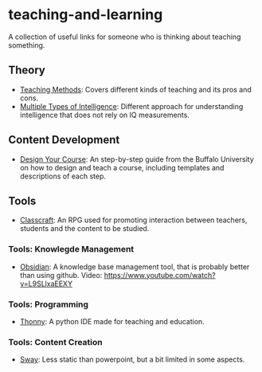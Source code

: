 # teaching-and-learning
A collection of useful links for someone who is thinking about teaching something.

## Theory
- [Teaching Methods](https://teach.com/what/teachers-know/teaching-methods/): Covers different kinds of teaching and its pros and cons.
- [Multiple Types of Intelligence](https://www.institute4learning.com/resources/articles/multiple-intelligences/): Different approach for understanding intelligence that does not rely on IQ measurements.

## Content Development
- [Design Your Course](https://www.buffalo.edu/catt/develop/design.html): An step-by-step guide from the Buffalo University on how to design and teach a course, including templates and descriptions of each step.

## Tools
- [Classcraft](https://www.classcraft.com/pt/): An RPG used for promoting interaction between teachers, students and the content to be studied.

### Tools: Knowlegde Management
- [Obsidian](https://obsidian.md/): A knowledge base management tool, that is probably better than using github. Video: https://www.youtube.com/watch?v=L9SLlxaEEXY

### Tools: Programming
- [Thonny](https://thonny.org/): A python IDE made for teaching and education.

### Tools: Content Creation
- [Sway](https://sway.office.com/): Less static than powerpoint, but a bit limited in some aspects.
